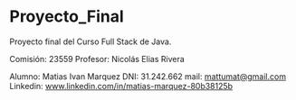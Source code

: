 # Proyecto_Final
Proyecto final del Curso Full Stack de Java.

Comisión: 23559
Profesor: Nicolás Elias Rivera


Alumno: Matias Ivan Marquez
DNI: 31.242.662
mail: mattumat@gmail.com
Linkedin: www.linkedin.com/in/matias-marquez-80b38125b

